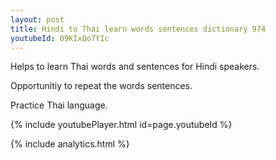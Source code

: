 ```yaml
---
layout: post
title: Hindi to Thai learn words sentences dictionary 974 
youtubeId: 09KIxQo7YIc
---
```

 
 
Helps to learn Thai words and sentences for Hindi speakers.

Opportunitiy to repeat the words sentences. 

Practice Thai language. 
 
{% include youtubePlayer.html id=page.youtubeId %}
 
 
{% include analytics.html %}
